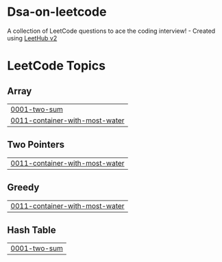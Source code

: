 # Dsa-on-leetcode
A collection of LeetCode questions to ace the coding interview! - Created using [LeetHub v2](https://github.com/arunbhardwaj/LeetHub-2.0)

<!---LeetCode Topics Start-->
# LeetCode Topics
## Array
|  |
| ------- |
| [0001-two-sum](https://github.com/fhareed1/Dsa-on-leetcode/tree/master/0001-two-sum) |
| [0011-container-with-most-water](https://github.com/fhareed1/Dsa-on-leetcode/tree/master/0011-container-with-most-water) |
## Two Pointers
|  |
| ------- |
| [0011-container-with-most-water](https://github.com/fhareed1/Dsa-on-leetcode/tree/master/0011-container-with-most-water) |
## Greedy
|  |
| ------- |
| [0011-container-with-most-water](https://github.com/fhareed1/Dsa-on-leetcode/tree/master/0011-container-with-most-water) |
## Hash Table
|  |
| ------- |
| [0001-two-sum](https://github.com/fhareed1/Dsa-on-leetcode/tree/master/0001-two-sum) |
<!---LeetCode Topics End-->
